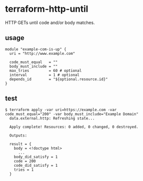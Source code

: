 # terraform-http-until

HTTP GETs until code and/or body matches.

## usage

    module "example-com-is-up" {
      uri = "http://www.example.com"

      code_must_equal   = ""
      body_must_include = ""
      max_tries         = 60 # optional
      interval          = 1 # optional
      depends_id        = "${optional.resource.id}"
    }

## test

    $ terraform apply -var uri=https://example.com -var code_must_equal="200" -var body_must_include="Example Domain"
      data.external.http: Refreshing state...

      Apply complete! Resources: 0 added, 0 changed, 0 destroyed.

      Outputs:

      result = {
        body = <!doctype html>
          ...
        body_did_satisfy = 1
        code = 200
        code_did_satisfy = 1
        tries = 1
      }
